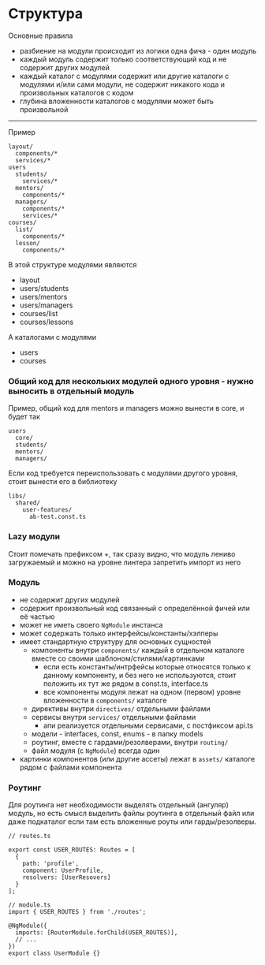 # Структура

Основные правила
- разбиение на модули происходит из логики одна фича - один модуль
- каждый модуль содержит только соответствующий код и не содержит других модулей
- каждый каталог с модулями содержит или другие каталоги с модулями и/или сами модули, не содержит никакого кода и произвольных каталогов с кодом
- глубина вложенности каталогов с модулями может быть произвольной

---- 
Пример

```
layout/
  components/*
  services/*
users
  students/
    services/*
  mentors/
    components/*
  managers/
    components/*
    services/* 
courses/
  list/
    components/*
  lesson/
    components/*   
```

В этой структуре модулями являются
* layout
* users/students
* users/mentors
* users/managers
* courses/list
* courses/lessons

А каталогами с модулями
* users
* courses

### Общий код для нескольких модулей одного уровня - нужно выносить в отдельный модуль
Пример, общий код для mentors и managers можно вынести в core, и будет так

```
users
  core/
  students/
  mentors/
  managers/
```

Если код требуется переиспользовать с модулями другого уровня, стоит вынести его в библиотеку

```
libs/
  shared/
    user-features/
      ab-test.const.ts
```

### Lazy модули
Стоит помечать префиксом +, так сразу видно, что модуль лениво загружаемый и можно на уровне линтера запретить импорт из него

### Модуль
- не содержит других модулей
- содержит произвольный код связанный с определённой фичей или её частью
- может не иметь своего `NgModule` инстанса
- может содержать только интерфейсы/константы/хэлперы
- имеет стандартную структуру для основных сущностей
  - компоненты внутри `components/` каждый в отдельном каталоге вместе со своими шаблоном/стилями/картинками
    - если есть константы/интрфейсы которые относятся только к данному компоненту, и без него не используются, стоит положить их тут же рядом в const.ts, interface.ts
    - все компоненты модуля лежат на одном (первом) уровне вложенности в `components/` каталоге
  - директивы внутри `directives/` отдельными файлами
  - сервисы внутри `services/` отдельными файлами
    - апи реализуется отдельными сервисами, с постфиксом api.ts
  - модели - interfaces, const, enums - в папку models
  - роутинг, вместе с гардами/резолверами, внутри `routing/`
  - файл модуля (с `NgModule`) всегда один
- картинки компонентов (или другие ассеты) лежат в `assets/` каталоге рядом с файлами компонента

### Роутинг

Для роутинга нет необходимости выделять отдельный (ангуляр) модуль, но есть смысл выделить файлы роутинга в отдельный файл или даже подкаталог если там есть вложенные роуты или гарды/резолверы.

```
// routes.ts

export const USER_ROUTES: Routes = [
  {
    path: 'profile',
    component: UserProfile,
    resolvers: [UserResovers]
  }
];

```

```
// module.ts
import { USER_ROUTES } from './routes';

@NgModule({
  imports: [RouterModule.forChild(USER_ROUTES)],
  // ...
})
export class UserModule {}
```